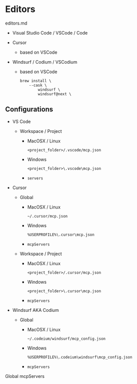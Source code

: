 # Editors

editors.md

*   Visual Studio Code / VSCode / Code

*   Cursor

    *   based on VSCode

*   Windsurf / Codium / VSCodium

    *   based on VSCode

        ```
        brew install \
            --cask \
                windsurf \
                windsurf@next \
        ```

## Configurations

*   VS Code

    *   Workspace / Project	
    
        *   MacOSX / Linux

            ```
            <project_folder>/.vscode/mcp.json
            ```

        *   Windows

            ```
            <project_folder>\.vscode\mcp.json
            ```

        *   `servers`

*   Cursor

    *   Global	
    
        *   MacOSX / Linux

            ```
            ~/.cursor/mcp.json
            ```

        *   Windows

            ```
        	%USERPROFILE%\.cursor\mcp.json
            ```

        *   `mcpServers`

    *   Workspace / Project	
    
        *   MacOSX / Linux

            ```
            <project_folder>/.cursor/mcp.json
            ```

        *   Windows

            ```
            <project_folder>\.cursor\mcp.json
            ```

        *   `mcpServers`

*   Windsurf AKA Codium

    *   Global	
    
        *   MacOSX / Linux

            ```
            ~/.codeium/windsurf/mcp_config.json
            ```

        *   Windows

            ```
            %USERPROFILE%\.codeium\windsurf\mcp_config.json
            ```

        *   `mcpServers`


Global			mcpServers




